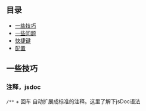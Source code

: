 ## 目录
- [一些技巧](#tips)
- [一些问题](#problem)
- [快捷键](#keymap)
- [配置](#config)


## <a name="tips">一些技巧</a>

### 注释，jsdoc
`/**` + 回车 自动扩展成标准的注释。这里了解下jsDoc语法
